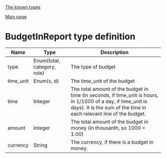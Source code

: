 
[The known types](./README.md)

[Main page](../README.md)

# BudgetInReport type definition

Name    |   Type  |  Description
--------|---------|-------------
type | Enum(total, category, role) | The type of budget
time_unit | Enum(s, d) | The time_unit of the budget
time | Integer | The total amount of the budget in time (in seconds, if time_unit is hours, in 1/1000 of a day, if time_unit is days). It is the sum of the time in each relevant line of the budget.
amount | Integer | The total amount of the budget in money (in thousanth, so 1000 = 1.00)
currency | String | The currency, if there is a budget in money.


